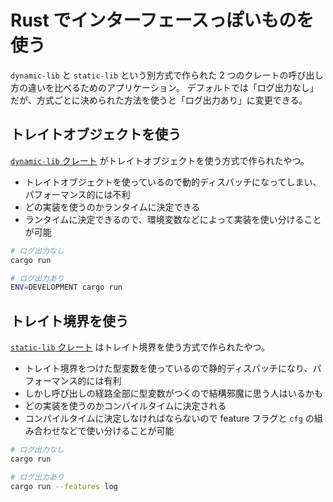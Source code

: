 # Rust でインターフェースっぽいものを使う

`dynamic-lib` と `static-lib` という別方式で作られた 2 つのクレートの呼び出し方の違いを比べるためのアプリケーション。
デフォルトでは「ログ出力なし」だが、方式ごとに決められた方法を使うと「ログ出力あり」に変更できる。

## トレイトオブジェクトを使う

[`dynamic-lib` クレート](./dynamic-lib/src/lib.rs) がトレイトオブジェクトを使う方式で作られたやつ。

- トレイトオブジェクトを使っているので動的ディスパッチになってしまい、パフォーマンス的には不利
- どの実装を使うのかランタイムに決定できる
- ランタイムに決定できるので、環境変数などによって実装を使い分けることが可能

```sh
# ログ出力なし
cargo run

# ログ出力あり
ENV=DEVELOPMENT cargo run
```

## トレイト境界を使う

[`static-lib` クレート](static-lib/src/lib.rs) はトレイト境界を使う方式で作られたやつ。

- トレイト境界をつけた型変数を使っているので静的ディスパッチになり、パフォーマンス的には有利
- しかし呼び出しの経路全部に型変数がつくので結構邪魔に思う人はいるかも
- どの実装を使うのかコンパイルタイムに決定される
- コンパイルタイムに決定しなければならないので feature フラグと `cfg` の組み合わせなどで使い分けることが可能

```sh
# ログ出力なし
cargo run

# ログ出力あり
cargo run --features log
```
